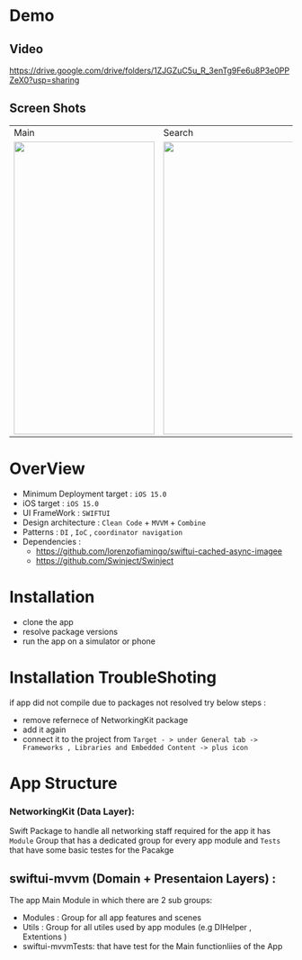 # Demo 

## Video

https://drive.google.com/drive/folders/1ZJGZuC5u_R_3enTg9Fe6u8P3e0PPZeX0?usp=sharing

## Screen Shots

<table>
  <tr>
    <td> Main </td>
    <td> Search </td>
    <td> Details </td>
  </tr>
  <tr>
    <td><img src="https://user-images.githubusercontent.com/16858825/194073018-1be49aaa-4432-4226-89a4-2e215333b832.png" width=250 height=520></td>
    <td><img src="https://user-images.githubusercontent.com/16858825/194072994-f83d27f2-7e90-405d-9abb-1beca6d6f874.png" width=250 height=520></td>
    <td><img src="https://user-images.githubusercontent.com/16858825/194072952-8746afaa-63b7-4890-8cfc-26e53ce063f8.png" width=250 height=520></td>
  </tr>
 </table>

# OverView
 
 - Minimum  Deployment target : `iOS 15.0` 
 - iOS   target : `iOS 15.0` 
 - UI FrameWork :  `SWIFTUI`
 - Design architecture : `Clean Code` + `MVVM` + `Combine`
 - Patterns  : `DI` , `IoC` , `coordinator navigation`
 - Dependencies : 
	 - https://github.com/lorenzofiamingo/swiftui-cached-async-imagee
	 - https://github.com/Swinject/Swinject

# Installation

 - clone the app 
 - resolve package versions
 - run the app on a simulator or phone

# Installation TroubleShoting 

if app did not compile due to packages not resolved try below steps :
 - remove refernece of NetworkingKit package 
 - add it again 
 - connect it to the project from `Target - > under General tab -> Frameworks , Libraries and Embedded Content -> plus icon`

# App Structure
 
### NetworkingKit (Data Layer):

Swift Package to handle all networking staff required for the app it has `Module` Group that has a dedicated group for every app module and `Tests` that have some basic testes for the Pacakge 

## swiftui-mvvm (Domain + Presentaion Layers) :

The app Main Module in which there are 2 sub groups: 
 -  Modules : Group for all app features and scenes
 -  Utils : Group for all utiles used by app modules (e.g DIHelper , Extentions )
 -  swiftui-mvvmTests:  that have test for the Main functionliies of the App




